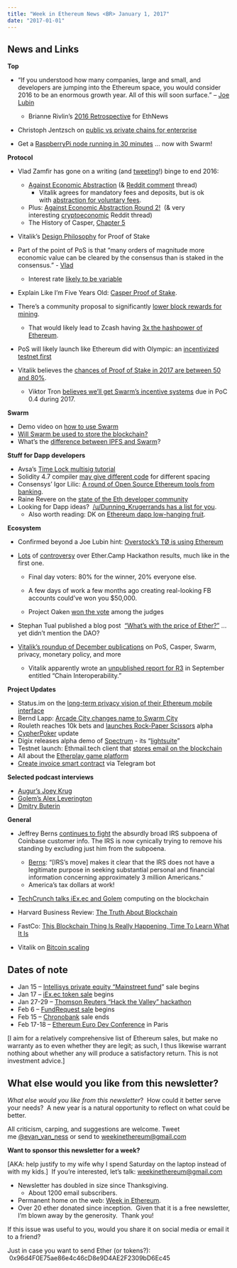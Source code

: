 ```yaml
---
title: "Week in Ethereum News <BR> January 1, 2017"
date: "2017-01-01"
---
```


## News and Links  

**Top**

- “If you understood how many companies, large and small, and developers are jumping into the Ethereum space, you would consider 2016 to be an enormous growth year. All of this will soon surface.” – [Joe Lubin](https://t.umblr.com/redirect?z=https%3A%2F%2Fwww.reddit.com%2Fr%2Fethereum%2Fcomments%2F5kh92e%2Fa_round_of_confidence_for_ethereum_love_the%2Fdbplx2l%2F&t=MjU4ZGY2ZDk5Y2Y1ZGMxNTE3YmJkZTRmNzYyZDYzYmU5OWY1YjE1YyxnZHY5bVNZTw%3D%3D&b=t%3AQ8svKXOQOFn4j1wJ-IeWRA&p=https%3A%2F%2Fwww.weekinethereum.com%2Fpost%2F155310832643%2Fjanuary-1-2017&m=0)
    - Brianne Rivlin’s [2016 Retrospective](https://t.umblr.com/redirect?z=https%3A%2F%2Fwww.ethnews.com%2Flooking-back-at-ethereum-in-2016&t=YTMzZDUyZTU5NjJiNjRiYTdmZDA0OWQxY2FlYTZlNTc0OGM0YjcyNyxnZHY5bVNZTw%3D%3D&b=t%3AQ8svKXOQOFn4j1wJ-IeWRA&p=https%3A%2F%2Fwww.weekinethereum.com%2Fpost%2F155310832643%2Fjanuary-1-2017&m=0) for EthNews  
        
- Christoph Jentzsch on [public vs private chains for enterprise](https://t.umblr.com/redirect?z=https%3A%2F%2Fblog.slock.it%2Fpublic-vs-private-chain-7b7ca45044f&t=ZTRjMDE4OGY4NjM3NDJkYjlmYTQ1NTgxNGE4MWE2NzZmNTkzZDU3NixnZHY5bVNZTw%3D%3D&b=t%3AQ8svKXOQOFn4j1wJ-IeWRA&p=https%3A%2F%2Fwww.weekinethereum.com%2Fpost%2F155310832643%2Fjanuary-1-2017&m=0)
- Get a [RaspberryPi node running in 30 minutes](https://t.umblr.com/redirect?z=https%3A%2F%2Fwww.reddit.com%2Fr%2Fethereum%2Fcomments%2F5llb88%2Fethereum_on_raspberry_parity_node_up_and_running%2F&t=ODI1MzVlYmY3NTVlMTFiZWZlMWRkYmZkZTk0M2JmOTBiODhjMzdlYyxnZHY5bVNZTw%3D%3D&b=t%3AQ8svKXOQOFn4j1wJ-IeWRA&p=https%3A%2F%2Fwww.weekinethereum.com%2Fpost%2F155310832643%2Fjanuary-1-2017&m=0) … now with Swarm!

**Protocol**

- Vlad Zamfir has gone on a writing (and [tweeting](https://twitter.com/VladZamfir)!) binge to end 2016:
    - [Against Economic Abstraction](https://t.umblr.com/redirect?z=https%3A%2F%2Fmedium.com%2F%40Vlad_Zamfir%2Fagainst-economic-abstraction-e27f4cbba5a7&t=NDE0MDU3MGNjNDZkOGQ4YmI4NDUyYzViMzk0YmIwOTRlNmE5OWM0NixnZHY5bVNZTw%3D%3D&b=t%3AQ8svKXOQOFn4j1wJ-IeWRA&p=https%3A%2F%2Fwww.weekinethereum.com%2Fpost%2F155310832643%2Fjanuary-1-2017&m=0) (& [Reddit comment](https://t.umblr.com/redirect?z=https%3A%2F%2Fwww.reddit.com%2Fr%2Fethereum%2Fcomments%2F5kismm%2Fagainst_economic_abstraction%2F&t=NTYyNzA4Y2FlY2U1ZWQ0MmJjY2NlMGM3ZjkyYmNkYjIzNjQzZTFlZSxnZHY5bVNZTw%3D%3D&b=t%3AQ8svKXOQOFn4j1wJ-IeWRA&p=https%3A%2F%2Fwww.weekinethereum.com%2Fpost%2F155310832643%2Fjanuary-1-2017&m=0) thread)  
        - Vitalik agrees for mandatory fees and deposits, but is ok with [abstraction for voluntary fees](https://t.umblr.com/redirect?z=https%3A%2F%2Fwww.reddit.com%2Fr%2Fethereum%2Fcomments%2F5kismm%2Fagainst_economic_abstraction%2Fdbobt0g%2F%3Fcontext%3D3&t=Njc2YzhkZmM3NDE2YjA5MzFmNWNmODVjYTlhOWYzZjJmN2JhMWVkYSxnZHY5bVNZTw%3D%3D&b=t%3AQ8svKXOQOFn4j1wJ-IeWRA&p=https%3A%2F%2Fwww.weekinethereum.com%2Fpost%2F155310832643%2Fjanuary-1-2017&m=0).
    - Plus: [Against Economic Abstraction Round 2!](https://t.umblr.com/redirect?z=https%3A%2F%2Fmedium.com%2F%40Vlad_Zamfir%2Fagainst-economic-abstraction-round-2-21f5c4e77d54%23.1tai23k9w&t=ODMyNTM1MzAxN2I1ODE1ZjNiZDQ4NzllYzk5NGEzODgxOWQzMGIzYSxnZHY5bVNZTw%3D%3D&b=t%3AQ8svKXOQOFn4j1wJ-IeWRA&p=https%3A%2F%2Fwww.weekinethereum.com%2Fpost%2F155310832643%2Fjanuary-1-2017&m=0)  (& very interesting [cryptoeconomic](https://t.umblr.com/redirect?z=https%3A%2F%2Fwww.reddit.com%2Fr%2Fethereum%2Fcomments%2F5kssyp%2Fagainst_economic_abstraction_round_2%2F&t=YmQ4ZjJmZmIwNjUzZjA1YTlkM2I2ODk3ZTljNjg3YmMyYWU4NDliYyxnZHY5bVNZTw%3D%3D&b=t%3AQ8svKXOQOFn4j1wJ-IeWRA&p=https%3A%2F%2Fwww.weekinethereum.com%2Fpost%2F155310832643%2Fjanuary-1-2017&m=0) Reddit thread)
    - The History of Casper, [Chapter 5](https://t.umblr.com/redirect?z=https%3A%2F%2Fmedium.com%2F%40Vlad_Zamfir%2Fthe-history-of-casper-chapter-5-8652959cef58%23.8wi0k0iln&t=MDQ2YjYzMjRhMDY2MTVkNzUxZDhjNmZhZWU2MDc0Njg3MTMxYWZiNixnZHY5bVNZTw%3D%3D&b=t%3AQ8svKXOQOFn4j1wJ-IeWRA&p=https%3A%2F%2Fwww.weekinethereum.com%2Fpost%2F155310832643%2Fjanuary-1-2017&m=0)
- Vitalik’s [Design Philosophy](https://t.umblr.com/redirect?z=https%3A%2F%2Fmedium.com%2F%40VitalikButerin%2Fa-proof-of-stake-design-philosophy-506585978d51%23.8hggl692m&t=MjIwMjA5NTkxYWZkNWY5OTQyNzI1MjcyMjVjMGE4ZGE1OGIxMjJhZSxnZHY5bVNZTw%3D%3D&b=t%3AQ8svKXOQOFn4j1wJ-IeWRA&p=https%3A%2F%2Fwww.weekinethereum.com%2Fpost%2F155310832643%2Fjanuary-1-2017&m=0) for Proof of Stake
- Part of the point of PoS is that “many orders of magnitude more economic value can be cleared by the consensus than is staked in the consensus.” - [Vlad](https://t.umblr.com/redirect?z=https%3A%2F%2Fwww.reddit.com%2Fr%2Fethereum%2Fcomments%2F5l1yyr%2Fproblem_with_pos_it_only_secures_eth%2Fdbsfp8l%2F&t=NzdhYmIxMTAwMmExNTk5MjliOWE4NDQ5NDY3ZDQ2ZGYyOWVhNTc0OSxnZHY5bVNZTw%3D%3D&b=t%3AQ8svKXOQOFn4j1wJ-IeWRA&p=https%3A%2F%2Fwww.weekinethereum.com%2Fpost%2F155310832643%2Fjanuary-1-2017&m=0)
    - Interest rate [likely to be variable](https://t.umblr.com/redirect?z=https%3A%2F%2Fwww.reddit.com%2Fr%2Fethereum%2Fcomments%2F5lirwo%2Fstaking_economics_targeted_inflation_variable%2Fdbw2m5j%2F%3Fcontext%3D3&t=Mjc4OGY2MDZmYzRjZjM0M2U2ZmVmZDNiYTcyMmY4OGYzOTNhYTU0MixnZHY5bVNZTw%3D%3D&b=t%3AQ8svKXOQOFn4j1wJ-IeWRA&p=https%3A%2F%2Fwww.weekinethereum.com%2Fpost%2F155310832643%2Fjanuary-1-2017&m=0)  
        
- Explain Like I’m Five Years Old: [Casper Proof of Stake](https://t.umblr.com/redirect?z=https%3A%2F%2Fwww.reddit.com%2Fr%2Fethereum%2Fcomments%2F5kafb9%2Feli5_the_casper_pos_economic_model%2F&t=MThhZTEzMWU3NGYxNmM4OGQzNzgyMGM3ZGMzOTczZjA0N2Y3OTRlYyxnZHY5bVNZTw%3D%3D&b=t%3AQ8svKXOQOFn4j1wJ-IeWRA&p=https%3A%2F%2Fwww.weekinethereum.com%2Fpost%2F155310832643%2Fjanuary-1-2017&m=0).
- There’s a community proposal to significantly [lower block rewards for mining](https://t.umblr.com/redirect?z=https%3A%2F%2Fgithub.com%2Fethereum%2FEIPs%2Fissues%2F186&t=YzhiNDY1OGZhZWZhYjc4M2EyYThlMTgzNDQzYzRkNTYyZDg5MzZjYSxnZHY5bVNZTw%3D%3D&b=t%3AQ8svKXOQOFn4j1wJ-IeWRA&p=https%3A%2F%2Fwww.weekinethereum.com%2Fpost%2F155310832643%2Fjanuary-1-2017&m=0).
    - That would likely lead to Zcash having [3x the hashpower of Ethereum](https://t.umblr.com/redirect?z=https%3A%2F%2Fwww.reddit.com%2Fr%2Fethereum%2Fcomments%2F5lfugz%2Feip_186_modified%2Fdbw1kv5%2F%3Fcontext%3D3&t=MDQ0MzRlZGIwNjI5M2Y0MDRiYmNlODkwNzdmMTMyN2IxMTdmZmE2ZCxnZHY5bVNZTw%3D%3D&b=t%3AQ8svKXOQOFn4j1wJ-IeWRA&p=https%3A%2F%2Fwww.weekinethereum.com%2Fpost%2F155310832643%2Fjanuary-1-2017&m=0).  
        
- PoS will likely launch like Ethereum did with Olympic: an [incentivized testnet first](https://t.umblr.com/redirect?z=https%3A%2F%2Fwww.reddit.com%2Fr%2Fethereum%2Fcomments%2F5lemkb%2Fhow_is_casper_going_to_be_proven_working%2Fdbv6xjh%2F%3Fcontext%3D3&t=ODk4ZjAyMzc4ZTRkYzE2NGQ3ODM5ZmY4MWFhNjQ0MzYzZjM4YWFlZCxnZHY5bVNZTw%3D%3D&b=t%3AQ8svKXOQOFn4j1wJ-IeWRA&p=https%3A%2F%2Fwww.weekinethereum.com%2Fpost%2F155310832643%2Fjanuary-1-2017&m=0)
- Vitalik believes the [chances of Proof of Stake in 2017 are between 50 and 80%](https://t.umblr.com/redirect?z=https%3A%2F%2Fwww.reddit.com%2Fr%2Fethereum%2Fcomments%2F5lfugz%2Feip_186_modified%2Fdbvu8fd%2F%3Fcontext%3D3&t=ZjY4ZDBiYjI2YmFiZjliNWRjOTRhMmQyZTE0ODFlYTliYzY1MjNmMSxnZHY5bVNZTw%3D%3D&b=t%3AQ8svKXOQOFn4j1wJ-IeWRA&p=https%3A%2F%2Fwww.weekinethereum.com%2Fpost%2F155310832643%2Fjanuary-1-2017&m=0).
    - Viktor Tron [believes we’ll get Swarm’s incentive systems](https://t.umblr.com/redirect?z=https%3A%2F%2Fwww.reddit.com%2Fr%2Fethereum%2Fcomments%2F5k6tmw%2Fethereum_roadmap_2017%2Fdbm3rez%2F%3Fcontext%3D3&t=MGU1MjIyNDBkZDE1M2M3ZDg4OTg2MDI1NTQyZDU1MmM4YzdlNGU1MyxnZHY5bVNZTw%3D%3D&b=t%3AQ8svKXOQOFn4j1wJ-IeWRA&p=https%3A%2F%2Fwww.weekinethereum.com%2Fpost%2F155310832643%2Fjanuary-1-2017&m=0) due in PoC 0.4 during 2017. 
        

**Swarm**

- Demo video on [how to use Swarm](https://t.umblr.com/redirect?z=https%3A%2F%2Fwww.reddit.com%2Fr%2Fethereum%2Fcomments%2F5kl5lm%2Fswarm_is_awesome%2F&t=ODRjNTA4YzBjNGIwMzA5OTQxZDFiYTNhMmM2YjI4NzBlZDBjOGIwZixnZHY5bVNZTw%3D%3D&b=t%3AQ8svKXOQOFn4j1wJ-IeWRA&p=https%3A%2F%2Fwww.weekinethereum.com%2Fpost%2F155310832643%2Fjanuary-1-2017&m=0)  
- [Will Swarm be used to store the blockchain?](https://t.umblr.com/redirect?z=https%3A%2F%2Fwww.reddit.com%2Fr%2Fethereum%2Fcomments%2F5livkl%2Fwill_swarm_be_used_to_store_the_blockchain%2F&t=NTZjZGZjODgzOWYxYmFhM2FiNGM2ZDhiY2UwZGE0NmJkMWRiNjk0ZixnZHY5bVNZTw%3D%3D&b=t%3AQ8svKXOQOFn4j1wJ-IeWRA&p=https%3A%2F%2Fwww.weekinethereum.com%2Fpost%2F155310832643%2Fjanuary-1-2017&m=0)
- What’s the [difference between IPFS and Swarm](https://t.umblr.com/redirect?z=http%3A%2F%2Fethereum.stackexchange.com%2Fquestions%2F2138%2Fwhat-is-the-difference-between-swarm-and-ipfs&t=NjRlODhhNjYyNzgxMTJlZTdiOTMxZmZjNjU0ZDAzYTU0YzQwYjJiNCxnZHY5bVNZTw%3D%3D&b=t%3AQ8svKXOQOFn4j1wJ-IeWRA&p=https%3A%2F%2Fwww.weekinethereum.com%2Fpost%2F155310832643%2Fjanuary-1-2017&m=0)?

**Stuff for Dapp developers**

- Avsa’s [Time Lock multisig tutorial](https://t.umblr.com/redirect?z=https%3A%2F%2Fethereum.org%2Fdao%23time-locked-multisig&t=YzE5ZjMzNjNjMGExZGFjZTNmMDQ0N2E0YmY1OWY4OTIwZjJlNzhiYSxnZHY5bVNZTw%3D%3D&b=t%3AQ8svKXOQOFn4j1wJ-IeWRA&p=https%3A%2F%2Fwww.weekinethereum.com%2Fpost%2F155310832643%2Fjanuary-1-2017&m=0)
- Solidity 4.7 compiler [may give different code](https://t.umblr.com/redirect?z=https%3A%2F%2Fwww.reddit.com%2Fr%2Fethereum%2Fcomments%2F5kwouw%2Fsolidity_47_compiler_makes_different_code_for_the%2F&t=ZGViOWUwMzZjNDI0OGE4NjZkZTk3MmFjYzQ1NjMyMDRkOWViMmQ4YSxnZHY5bVNZTw%3D%3D&b=t%3AQ8svKXOQOFn4j1wJ-IeWRA&p=https%3A%2F%2Fwww.weekinethereum.com%2Fpost%2F155310832643%2Fjanuary-1-2017&m=0) for different spacing
- Consensys’ Igor Lilic: [A round of Open Source Ethereum tools from banking](https://t.umblr.com/redirect?z=https%3A%2F%2Fmedia.consensys.net%2Fa-round-of-confidence-for-ethereum-love-the-banking-industry-7c6679a4e23a%23.1pfcrwdwe&t=YzJjZDhjMzU4YTIzZTdiZWQzNzkxMGNiMzRhYTk5Yjk4NzQzNjM0YyxnZHY5bVNZTw%3D%3D&b=t%3AQ8svKXOQOFn4j1wJ-IeWRA&p=https%3A%2F%2Fwww.weekinethereum.com%2Fpost%2F155310832643%2Fjanuary-1-2017&m=0).
- Raine Revere on the [state of the Eth developer community](https://t.umblr.com/redirect?z=http%3A%2F%2Fwww.coindesk.com%2Ftalking-ethereum-developer-dialogue-2016%2F&t=MzQwMWYzN2RiODdlNTM5NDVmZmIwNjA4ZDVjMWI4NDdkZDhhMmY0YSxnZHY5bVNZTw%3D%3D&b=t%3AQ8svKXOQOFn4j1wJ-IeWRA&p=https%3A%2F%2Fwww.weekinethereum.com%2Fpost%2F155310832643%2Fjanuary-1-2017&m=0)
- Looking for Dapp ideas?  [/u/Dunning\_Krugerrands has a list for you](https://t.umblr.com/redirect?z=https%3A%2F%2Fwww.reddit.com%2Fr%2Fethereum%2Fcomments%2F5kqg6f%2Fbest_dapp_ideas_that_havent_been_launched_yet%2Fdbq7n4a%2F&t=OTMxMjUxOGYxZWNjOTlhMmZiMmRlYzYyMDIwMDdlMDEwNmM4ZTY0NSxnZHY5bVNZTw%3D%3D&b=t%3AQ8svKXOQOFn4j1wJ-IeWRA&p=https%3A%2F%2Fwww.weekinethereum.com%2Fpost%2F155310832643%2Fjanuary-1-2017&m=0).
    - Also worth reading: DK on [Ethereum dapp low-hanging fruit](https://t.umblr.com/redirect?z=https%3A%2F%2Fwww.reddit.com%2Fr%2Fethtrader%2Fcomments%2F4dvfcm%2Fserious_question_can_anyone_actually_think_of%2Fd1uskh1%2F%3Fcontext%3D3&t=OWE5MjJjOTcxMGQ5NjZlODljMDdkZmRiZTMxMWI4ZjVmYTk1Y2UyNCxnZHY5bVNZTw%3D%3D&b=t%3AQ8svKXOQOFn4j1wJ-IeWRA&p=https%3A%2F%2Fwww.weekinethereum.com%2Fpost%2F155310832643%2Fjanuary-1-2017&m=0).  
        

**Ecosystem**

- Confirmed beyond a Joe Lubin hint: [Overstock’s TØ is using Ethereum](https://t.umblr.com/redirect?z=https%3A%2F%2Fwww.reddit.com%2Fr%2Fethereum%2Fcomments%2F5ivk3f%2Fis_t%25C3%25B8_overstock_using_ethereum_tech%2Fdbn9j8x%2F&t=ZjRhZjZjYjU1NGY0NDE3OWVjZGI2NzY2Y2FjZTU0NzlmYWE0MDVmNyxnZHY5bVNZTw%3D%3D&b=t%3AQ8svKXOQOFn4j1wJ-IeWRA&p=https%3A%2F%2Fwww.weekinethereum.com%2Fpost%2F155310832643%2Fjanuary-1-2017&m=0)
- [Lots](https://t.umblr.com/redirect?z=https%3A%2F%2Fwww.reddit.com%2Fr%2Fethereum%2Fcomments%2F5kevng%2Fmy_team_became_second_during_the_hackethercamp%2F&t=OGI4YjBkNTRiMGM2MmYwMGM5MWZlYmQ2ODBmMGZlNThjYTdkNGQ0MyxnZHY5bVNZTw%3D%3D&b=t%3AQ8svKXOQOFn4j1wJ-IeWRA&p=https%3A%2F%2Fwww.weekinethereum.com%2Fpost%2F155310832643%2Fjanuary-1-2017&m=0) of [controversy](https://t.umblr.com/redirect?z=https%3A%2F%2Fwww.reddit.com%2Fr%2Fethereum%2Fcomments%2F5kq4fo%2Fmy_team_finished_2nd_towards_the_end_of_the%2F&t=YjY0ZDE5Y2YwMjE5NjY2ZGMwMjMyZTg5ZDliOGRhOTg2ZmUyODZhMSxnZHY5bVNZTw%3D%3D&b=t%3AQ8svKXOQOFn4j1wJ-IeWRA&p=https%3A%2F%2Fwww.weekinethereum.com%2Fpost%2F155310832643%2Fjanuary-1-2017&m=0) over Ether.Camp Hackathon results, much like in the first one.
    - Final day voters: 80% for the winner, 20% everyone else.  
        
    - A few days of work a few months ago creating real-looking FB accounts could’ve won you $50,000. 
        
    - Project Oaken [won the vote](https://t.umblr.com/redirect?z=https%3A%2F%2Fmedium.com%2F%40projectoaken%2Fproject-oaken-selected-1-by-judges-e02253c7e445%23.9fv6ffv8b&t=OWZmOGVlOGQ1NGVlYWY3MjlmODcxNTkzZTA5YWFmYWQ0YTlkMzliOCxnZHY5bVNZTw%3D%3D&b=t%3AQ8svKXOQOFn4j1wJ-IeWRA&p=https%3A%2F%2Fwww.weekinethereum.com%2Fpost%2F155310832643%2Fjanuary-1-2017&m=0) among the judges  
        
- Stephan Tual published a blog post  [“What’s with the price of Ether?”](https://t.umblr.com/redirect?z=https%3A%2F%2Fblog.stephantual.com%2Fwhats-with-the-price-of-ether-f0abb25dab0&t=YzhhNDdkMTM5MTk5MDhkODJmNzg5NjZmNGE1MTY4NzYzNWIzZWMwMSxnZHY5bVNZTw%3D%3D&b=t%3AQ8svKXOQOFn4j1wJ-IeWRA&p=https%3A%2F%2Fwww.weekinethereum.com%2Fpost%2F155310832643%2Fjanuary-1-2017&m=0) … yet didn’t mention the DAO?
- [Vitalik’s roundup of December publications](https://t.umblr.com/redirect?z=https%3A%2F%2Fblog.ethereum.org%2F2016%2F12%2F31%2Fdecember-roundup%2F&t=N2YwYjg0NmE2MGU3NDI4ZTk5NDQ4OTQ2MDk1YTc2ZjBhZjY4OWIxOCxnZHY5bVNZTw%3D%3D&b=t%3AQ8svKXOQOFn4j1wJ-IeWRA&p=https%3A%2F%2Fwww.weekinethereum.com%2Fpost%2F155310832643%2Fjanuary-1-2017&m=0) on PoS, Casper, Swarm, privacy, monetary policy, and more
    - Vitalik apparently wrote an [unpublished report for R3](https://t.umblr.com/redirect?z=http%3A%2F%2Fm.nasdaq.com%2Farticle%2Fvitalik-buterin-reviews-chain-interoperability-schemes-in-new-r3-research-paper-cm727637&t=Mjc1Y2FmYjI2YzE3ZDBiMjQ3NjM4NjkzOWNmNjc0NjkwZDY0MDRjYSxnZHY5bVNZTw%3D%3D&b=t%3AQ8svKXOQOFn4j1wJ-IeWRA&p=https%3A%2F%2Fwww.weekinethereum.com%2Fpost%2F155310832643%2Fjanuary-1-2017&m=0) in September entitled “Chain Interoperability.”  
        

**Project Updates**

- Status.im on the [long-term privacy vision of their Ethereum mobile interface](https://t.umblr.com/redirect?z=https%3A%2F%2Fblog.status.im%2Fprivacy-by-default-with-ethereum-6b1045afeab2&t=YTdmNWE0Mzg0YjMxNmU0MmM0NWEyM2FmODQ2N2Y3Mzc2MWRlMDJjOCxnZHY5bVNZTw%3D%3D&b=t%3AQ8svKXOQOFn4j1wJ-IeWRA&p=https%3A%2F%2Fwww.weekinethereum.com%2Fpost%2F155310832643%2Fjanuary-1-2017&m=0)
- Bernd Lapp: [Arcade City changes name to Swarm City](https://t.umblr.com/redirect?z=https%3A%2F%2Fmedium.com%2Fswarm-city-times%2Fhappy-new-year-a52f80043cc7%23.3fosr18zi&t=MGNkZjM5OTQxZGEzZmMwMjg0ZDZlYTMxY2I0YTU0YTk0ZWRjNGU5OSxnZHY5bVNZTw%3D%3D&b=t%3AQ8svKXOQOFn4j1wJ-IeWRA&p=https%3A%2F%2Fwww.weekinethereum.com%2Fpost%2F155310832643%2Fjanuary-1-2017&m=0)
- Rouleth reaches 10k bets and [launches Rock-Paper Scissors](https://t.umblr.com/redirect?z=https%3A%2F%2Fwww.reddit.com%2Fr%2Fethereum%2Fcomments%2F5kd2ro%2F10k_bets_on_rouleth_thanks_after_this_proof_of%2F&t=OTYxNzMwZjQ4MTNhMDE5YWY0YmMxMzU1YTEwMTdmODhjMWI2Yzk2NCxnZHY5bVNZTw%3D%3D&b=t%3AQ8svKXOQOFn4j1wJ-IeWRA&p=https%3A%2F%2Fwww.weekinethereum.com%2Fpost%2F155310832643%2Fjanuary-1-2017&m=0) alpha
- [CypherPoker](https://t.umblr.com/redirect?z=https%3A%2F%2Fmedium.com%2Fcypherpoker%2Fcypherpoker-2017-335d246209a4%23.g8awrouqi&t=MzkxMTVmYTQ5ZWIzNWUwNzcxMDE3ZDk3Y2JmYzY2MDk5YTAwZDhjNyxnZHY5bVNZTw%3D%3D&b=t%3AQ8svKXOQOFn4j1wJ-IeWRA&p=https%3A%2F%2Fwww.weekinethereum.com%2Fpost%2F155310832643%2Fjanuary-1-2017&m=0) update
- Digix releases alpha demo of [Spectrum](https://t.umblr.com/redirect?z=https%3A%2F%2Fmedium.com%2F%40Digix%2Fspectrum-pre-alpha-demo-fd95b73902b5%23.s1mlm8ucb&t=MDIzMTFmYTZiYTE1NDlhZGYzMjM2ZmE3NWI0YTBiMDM4MWNmNWEwMyxnZHY5bVNZTw%3D%3D&b=t%3AQ8svKXOQOFn4j1wJ-IeWRA&p=https%3A%2F%2Fwww.weekinethereum.com%2Fpost%2F155310832643%2Fjanuary-1-2017&m=0) - its “[lightsuite](https://t.umblr.com/redirect?z=https%3A%2F%2Fmedium.com%2F%40Digix%2Fannouncing-spectrum-full-gamut-lightsuite-for-ethereum-blockchains-79f611f28b42%23.8tewsn6og&t=YzI5MjVlYzViY2RlMWI4NDZlMzY4YmY2ODljMGFiZTM3ZDk2NDg0NSxnZHY5bVNZTw%3D%3D&b=t%3AQ8svKXOQOFn4j1wJ-IeWRA&p=https%3A%2F%2Fwww.weekinethereum.com%2Fpost%2F155310832643%2Fjanuary-1-2017&m=0)”
- Testnet launch: Ethmail.tech client that [stores email on the blockchain](https://t.umblr.com/redirect?z=https%3A%2F%2Fwww.reddit.com%2Fr%2Fethereum%2Fcomments%2F5l5gtl%2Fethmailtech_testnet_launch%2F&t=MjEzNzJhZDRlYWI2ZWI4MmFhYWE0NmNhNDU4Mjc3YjYyNjIzOGY4MyxnZHY5bVNZTw%3D%3D&b=t%3AQ8svKXOQOFn4j1wJ-IeWRA&p=https%3A%2F%2Fwww.weekinethereum.com%2Fpost%2F155310832643%2Fjanuary-1-2017&m=0)
- All about the [Etherplay game platform](https://t.umblr.com/redirect?z=https%3A%2F%2Fmedium.com%2F%40etherplay%2Fwhat-is-etherplay-d51424674931&t=NjUyOGRjZmU5NWZmMzNiNTI1ZTQ5MTQ3NTJjMmU0OTgwNDllN2VkZixnZHY5bVNZTw%3D%3D&b=t%3AQ8svKXOQOFn4j1wJ-IeWRA&p=https%3A%2F%2Fwww.weekinethereum.com%2Fpost%2F155310832643%2Fjanuary-1-2017&m=0)
- [Create invoice smart contract](https://t.umblr.com/redirect?z=https%3A%2F%2Fwww.youtube.com%2Fwatch%3Fv%3DemV5e18l2HY%26index%3D1%26list%3DPLLepqB9oh7WtwWx61n_LnpguhcIGJYLE9&t=NTJlZGEyNDlkM2Y1N2FkODY5MGZlMmIwY2QwNTEyN2MxZGFhMzY2ZSxnZHY5bVNZTw%3D%3D&b=t%3AQ8svKXOQOFn4j1wJ-IeWRA&p=https%3A%2F%2Fwww.weekinethereum.com%2Fpost%2F155310832643%2Fjanuary-1-2017&m=0) via Telegram bot

**Selected podcast interviews**

- [Augur’s Joey Krug](https://t.umblr.com/redirect?z=https%3A%2F%2Fsoundcloud.com%2Fblockchannelshow%2Fepisode-4-predicting-the-future&t=NjhlNjVjMDI3ZGM1NTEwMzBlZjljYmExNzQwMjQ1NjFiNjkzZTg5ZixnZHY5bVNZTw%3D%3D&b=t%3AQ8svKXOQOFn4j1wJ-IeWRA&p=https%3A%2F%2Fwww.weekinethereum.com%2Fpost%2F155310832643%2Fjanuary-1-2017&m=0)
- [Golem’s Alex Leverington](https://t.umblr.com/redirect?z=https%3A%2F%2Fsoundcloud.com%2Ftokenmarket%2Fgolem-network&t=ZmRiMGNhZDc3ZWRmM2FjMzI5MjI0NzFjM2JjYmY3MmM1MDQwOTQ4NSxnZHY5bVNZTw%3D%3D&b=t%3AQ8svKXOQOFn4j1wJ-IeWRA&p=https%3A%2F%2Fwww.weekinethereum.com%2Fpost%2F155310832643%2Fjanuary-1-2017&m=0)
- [Dmitry Buterin](https://t.umblr.com/redirect?z=https%3A%2F%2Fsoundcloud.com%2Fcointelegraph%2Ftbp107-like-father-like-son%23t%3D28%3A21&t=YTRlMDFjZjdmMTEwZWUwYmVjZGI0MTM4MTRmYzU5ZTZiYWU5ZjVkNyxnZHY5bVNZTw%3D%3D&b=t%3AQ8svKXOQOFn4j1wJ-IeWRA&p=https%3A%2F%2Fwww.weekinethereum.com%2Fpost%2F155310832643%2Fjanuary-1-2017&m=0)

**General**

- Jeffrey Berns [continues to fight](https://t.umblr.com/redirect?z=https%3A%2F%2Fwww.ethnews.com%2Fmotion-to-intervene-irs-summons-on-coinbase&t=MjNhZjdhNTQ4Mzc3MDYwYmIzMmM1MDNmYjMzYWFmMjdmMTdlODViNixnZHY5bVNZTw%3D%3D&b=t%3AQ8svKXOQOFn4j1wJ-IeWRA&p=https%3A%2F%2Fwww.weekinethereum.com%2Fpost%2F155310832643%2Fjanuary-1-2017&m=0) the absurdly broad IRS subpoena of Coinbase customer info. The IRS is now cynically trying to remove his standing by excluding just him from the subpoena.
    - [Berns](https://t.umblr.com/redirect?z=https%3A%2F%2Fwww.reddit.com%2Fr%2Fethereum%2Fcomments%2F5knfua%2Firs_responds_to_coinbase_customers_motion_to%2Fdbq2qni%2F%3Fcontext%3D3&t=OTkzMzE5NjEwYzkwMmQ2Y2RiNGU3Y2IwMDkzNzg2OGE4ODZmMzhhMixnZHY5bVNZTw%3D%3D&b=t%3AQ8svKXOQOFn4j1wJ-IeWRA&p=https%3A%2F%2Fwww.weekinethereum.com%2Fpost%2F155310832643%2Fjanuary-1-2017&m=0): “\[IRS’s move\] makes it clear that the IRS does not have a legitimate purpose in seeking substantial personal and financial information concerning approximately 3 million Americans.”
    - America’s tax dollars at work!  
        
- [TechCrunch talks iEx.ec and Golem](https://t.umblr.com/redirect?z=https%3A%2F%2Ftechcrunch.com%2F2016%2F12%2F27%2Fhow-blockchain-can-create-the-worlds-biggest-supercomputer%2F&t=YWMzMmEwZGU2YjFiYzAxZDdjM2U4NmFlM2E5ZmIzYTg5ODFkMTRkZCxnZHY5bVNZTw%3D%3D&b=t%3AQ8svKXOQOFn4j1wJ-IeWRA&p=https%3A%2F%2Fwww.weekinethereum.com%2Fpost%2F155310832643%2Fjanuary-1-2017&m=0) computing on the blockchain
- Harvard Business Review: [The Truth About Blockchain](https://t.umblr.com/redirect?z=https%3A%2F%2Fhbr.org%2F2017%2F01%2Fthe-truth-about-blockchain&t=YTgxZThjZTM4YWFiZDFhYWU5MDc1MGY0MDA0ODUzNTUxMzFlODNjMSxnZHY5bVNZTw%3D%3D&b=t%3AQ8svKXOQOFn4j1wJ-IeWRA&p=https%3A%2F%2Fwww.weekinethereum.com%2Fpost%2F155310832643%2Fjanuary-1-2017&m=0)
- FastCo: [This Blockchain Thing Is Really Happening, Time To Learn What It Is](https://t.umblr.com/redirect?z=https%3A%2F%2Fwww.fastcoexist.com%2F3066498%2Fthis-blockchain-thing-is-really-happening-time-to-learn-what-it-is-2016-in-review&t=NWY4ZmU0ZGRiNDU3OWRmM2UwZDdiMzBkNjQzMzVhZjhjNmE5YWJhMyxnZHY5bVNZTw%3D%3D&b=t%3AQ8svKXOQOFn4j1wJ-IeWRA&p=https%3A%2F%2Fwww.weekinethereum.com%2Fpost%2F155310832643%2Fjanuary-1-2017&m=0)
- Vitalik on [Bitcoin scaling](https://t.umblr.com/redirect?z=https%3A%2F%2Fwww.reddit.com%2Fr%2Fethereum%2Fcomments%2F5llba3%2Fdo_any_of_yall_ethereumers_support_the_current%2Fdbwk1bb%2F&t=NmNkNzY4ZGI4MGQ2MDE4Y2IwODFlMDYyODY1Yjc2MDRlNTRhMTc1MSxnZHY5bVNZTw%3D%3D&b=t%3AQ8svKXOQOFn4j1wJ-IeWRA&p=https%3A%2F%2Fwww.weekinethereum.com%2Fpost%2F155310832643%2Fjanuary-1-2017&m=0)

## Dates of note  

- Jan 15 – [Intellisys private equity “Mainstreet fund](https://t.umblr.com/redirect?z=http%3A%2F%2Fmainstreet.ky%2F&t=N2Q2MDQ3MDAxMjYwMGZlMWI0ODg0YWYyNzRkZGZjNzBjMmM0YmI5ZCxnZHY5bVNZTw%3D%3D&b=t%3AQ8svKXOQOFn4j1wJ-IeWRA&p=https%3A%2F%2Fwww.weekinethereum.com%2Fpost%2F155310832643%2Fjanuary-1-2017&m=0)” sale begins
- Jan 17 – [iEx.ec token sale](https://t.umblr.com/redirect?z=http%3A%2F%2Fcrowdsale.iex.ec%2F&t=NWEzOTAwYzEzODJmN2ZkNDNkYWY0YTMwOGZiY2M1N2U4YjY5NzMzNSxnZHY5bVNZTw%3D%3D&b=t%3AQ8svKXOQOFn4j1wJ-IeWRA&p=https%3A%2F%2Fwww.weekinethereum.com%2Fpost%2F155310832643%2Fjanuary-1-2017&m=0) begins
- Jan 27-29 – [Thomson Reuters “Hack the Valley” hackathon](https://t.umblr.com/redirect?z=https%3A%2F%2Fhackthevalley.thomsonreuters.com%2F&t=NDA4MTAwNGI0OTkyZWZkM2U3NDM0MDg0ZDUzNjZjNWY0YjFhYjgwNSxnZHY5bVNZTw%3D%3D&b=t%3AQ8svKXOQOFn4j1wJ-IeWRA&p=https%3A%2F%2Fwww.weekinethereum.com%2Fpost%2F155310832643%2Fjanuary-1-2017&m=0)
- Feb 6 – [FundRequest sale](https://t.umblr.com/redirect?z=https%3A%2F%2Ffundrequest.io%2Fico%2F&t=MTM3MzU4M2NiZmQyNDQ4ZTc2ZDVjNTQzY2NkOTkwODY4YzA5ODI4ZCxnZHY5bVNZTw%3D%3D&b=t%3AQ8svKXOQOFn4j1wJ-IeWRA&p=https%3A%2F%2Fwww.weekinethereum.com%2Fpost%2F155310832643%2Fjanuary-1-2017&m=0) begins
- Feb 15 – [Chronobank](https://t.umblr.com/redirect?z=https%3A%2F%2Fchronobank.io%2F&t=NjJjMGY3YjRjMTEzNzU1OGQ3YzM3ZWYxOTRhYzNjODhlYmQ5NGJhYyxnZHY5bVNZTw%3D%3D&b=t%3AQ8svKXOQOFn4j1wJ-IeWRA&p=https%3A%2F%2Fwww.weekinethereum.com%2Fpost%2F155310832643%2Fjanuary-1-2017&m=0) sale ends
- Feb 17-18 – [Ethereum Euro Dev Conference](https://t.umblr.com/redirect?z=https%3A%2F%2Fwww.reddit.com%2Fr%2Fethereum%2Fcomments%2F5jjxnt%2Fannouncing_ethereum_european_development%2F&t=ZjIyMmM3YjMyZmI2MTBmODMxYjRjY2YzNTU1ZGM0NWI4OTRjODlmMSxnZHY5bVNZTw%3D%3D&b=t%3AQ8svKXOQOFn4j1wJ-IeWRA&p=https%3A%2F%2Fwww.weekinethereum.com%2Fpost%2F155310832643%2Fjanuary-1-2017&m=0) in Paris

\[I aim for a relatively comprehensive list of Ethereum sales, but make no warranty as to even whether they are legit; as such, I thus likewise warrant nothing about whether any will produce a satisfactory return. This is not investment advice.\]    

## What else would you like from this newsletter?

_What else would you like from this newsletter_?  How could it better serve your needs?  A new year is a natural opportunity to reflect on what could be better.    

All criticism, carping, and suggestions are welcome. Tweet me [@evan\_van\_ness](https://twitter.com/evan_van_ness) or send to weekinethereum@gmail.com  

**Want to sponsor this newsletter for a week?**  

\[AKA: help justify to my wife why I spend Saturday on the laptop instead of with my kids.\]  If you’re interested, let’s talk: weekinethereum@gmail.com

- Newsletter has doubled in size since Thanksgiving.  
    - About 1200 email subscribers. 
- Permanent home on the web: [Week in Ethereum](http://www.weekinethereum.com/).  
- Over 20 ether donated since inception.  Given that it is a free newsletter, I’m blown away by the generosity.  Thank you!  
    

If this issue was useful to you, would you share it on social media or email it to a friend?  

Just in case you want to send Ether (or tokens?):  0x96d4F0E75ae86e4c46cD8e9D4AE2F2309bD6Ec45

